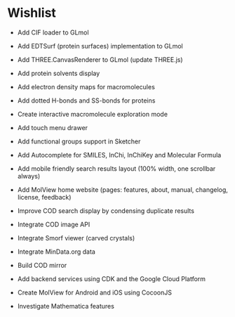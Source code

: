 Wishlist
========

- Add CIF loader to GLmol
- Add EDTSurf (protein surfaces) implementation to GLmol
- Add THREE.CanvasRenderer to GLmol (update THREE.js)
- Add protein solvents display
- Add electron density maps for macromolecules
- Add dotted H-bonds and SS-bonds for proteins
- Create interactive macromolecule exploration mode

- Add touch menu drawer
- Add functional groups support in Sketcher
- Add Autocomplete for SMILES, InChi, InChiKey and Molecular Formula
- Add mobile friendly search results layout (100% width, one scrollbar always)
- Add MolView home website (pages: features, about, manual, changelog, license, feedback)
- Improve COD search display by condensing duplicate results
- Integrate COD image API
- Integrate Smorf viewer (carved crystals)
- Integrate MinData.org data
- Build COD mirror
- Add backend services using CDK and the Google Cloud Platform
- Create MolView for Android and iOS using CocoonJS
- Investigate Mathematica features
